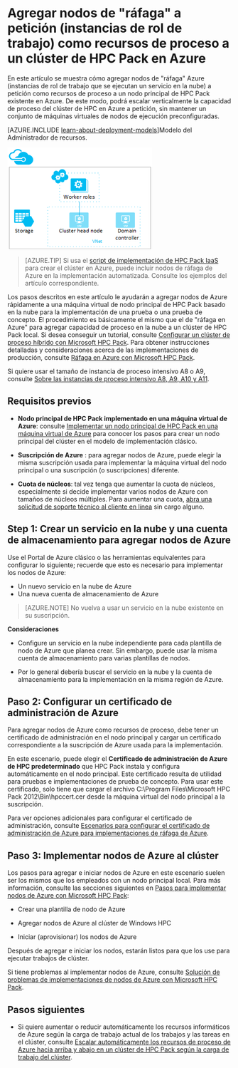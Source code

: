 <properties
 pageTitle="Agregar nodos de ráfaga a un clúster de HPC Pack | Microsoft Azure"
 description="Conozca cómo expandir la capacidad del clúster de HPC Pack bajo demanda agregando instancias de rol de trabajo que se ejecutan en un servicio en la nube"
 services="virtual-machines-windows"
 documentationCenter=""
 authors="dlepow"
 manager="timlt"
 editor=""
 tags="azure-service-management,hpc-pack"/>
<tags
ms.service="virtual-machines-windows"
 ms.devlang="na"
 ms.topic="article"
 ms.tgt_pltfrm="vm-multiple"
 ms.workload="big-compute"
 ms.date="04/13/2016"
 ms.author="danlep"/>

# Agregar nodos de "ráfaga" a petición (instancias de rol de trabajo) como recursos de proceso a un clúster de HPC Pack en Azure



En este artículo se muestra cómo agregar nodos de "ráfaga" Azure (instancias de rol de trabajo que se ejecutan un servicio en la nube) a petición como recursos de proceso a un nodo principal de HPC Pack existente en Azure. De este modo, podrá escalar verticalmente la capacidad de proceso del clúster de HPC en Azure a petición, sin mantener un conjunto de máquinas virtuales de nodos de ejecución preconfiguradas.

[AZURE.INCLUDE [learn-about-deployment-models](../../includes/learn-about-deployment-models-classic-include.md)]Modelo del Administrador de recursos.

![Nodos de ráfaga][burst]

>[AZURE.TIP] Si usa el [script de implementación de HPC Pack IaaS](virtual-machines-windows-classic-hpcpack-cluster-powershell-script.md) para crear el clúster en Azure, puede incluir nodos de ráfaga de Azure en la implementación automatizada. Consulte los ejemplos del artículo correspondiente.

Los pasos descritos en este artículo le ayudarán a agregar nodos de Azure rápidamente a una máquina virtual de nodo principal de HPC Pack basado en la nube para la implementación de una prueba o una prueba de concepto. El procedimiento es básicamente el mismo que el de "ráfaga en Azure" para agregar capacidad de proceso en la nube a un clúster de HPC Pack local. Si desea conseguir un tutorial, consulte [Configurar un clúster de proceso híbrido con Microsoft HPC Pack](../cloud-services/cloud-services-setup-hybrid-hpcpack-cluster.md). Para obtener instrucciones detalladas y consideraciones acerca de las implementaciones de producción, consulte [Ráfaga en Azure con Microsoft HPC Pack](https://technet.microsoft.com/library/gg481749.aspx).

Si quiere usar el tamaño de instancia de proceso intensivo A8 o A9, consulte [Sobre las instancias de proceso intensivo A8, A9, A10 y A11](virtual-machines-windows-a8-a9-a10-a11-specs.md).

## Requisitos previos

* **Nodo principal de HPC Pack implementado en una máquina virtual de Azure**: consulte [Implementar un nodo principal de HPC Pack en una máquina virtual de Azure](virtual-machines-windows-hpcpack-cluster-headnode.md) para conocer los pasos para crear un nodo principal del clúster en el modelo de implementación clásico.

* **Suscripción de Azure** : para agregar nodos de Azure, puede elegir la misma suscripción usada para implementar la máquina virtual del nodo principal o una suscripción (o suscripciones) diferente.

* **Cuota de núcleos**: tal vez tenga que aumentar la cuota de núcleos, especialmente si decide implementar varios nodos de Azure con tamaños de núcleos múltiples. Para aumentar una cuota, [abra una solicitud de soporte técnico al cliente en línea](https://azure.microsoft.com/blog/2014/06/04/azure-limits-quotas-increase-requests/) sin cargo alguno.

## Step 1: Crear un servicio en la nube y una cuenta de almacenamiento para agregar nodos de Azure

Use el Portal de Azure clásico o las herramientas equivalentes para configurar lo siguiente; recuerde que esto es necesario para implementar los nodos de Azure:

* Un nuevo servicio en la nube de Azure
* Una nueva cuenta de almacenamiento de Azure

>[AZURE.NOTE] No vuelva a usar un servicio en la nube existente en su suscripción.

**Consideraciones**

* Configure un servicio en la nube independiente para cada plantilla de nodo de Azure que planea crear. Sin embargo, puede usar la misma cuenta de almacenamiento para varias plantillas de nodos.

* Por lo general debería buscar el servicio en la nube y la cuenta de almacenamiento para la implementación en la misma región de Azure.




## Paso 2: Configurar un certificado de administración de Azure

Para agregar nodos de Azure como recursos de proceso, debe tener un certificado de administración en el nodo principal y cargar un certificado correspondiente a la suscripción de Azure usada para la implementación.

En este escenario, puede elegir el **Certificado de administración de Azure de HPC predeterminado** que HPC Pack instala y configura automáticamente en el nodo principal. Este certificado resulta de utilidad para pruebas e implementaciones de prueba de concepto. Para usar este certificado, solo tiene que cargar el archivo C:\\Program Files\\Microsoft HPC Pack 2012\\Bin\\hpccert.cer desde la máquina virtual del nodo principal a la suscripción.

Para ver opciones adicionales para configurar el certificado de administración, consulte [Escenarios para configurar el certificado de administración de Azure para implementaciones de ráfaga de Azure](http://technet.microsoft.com/library/gg481759.aspx).

## Paso 3: Implementar nodos de Azure al clúster



Los pasos para agregar e iniciar nodos de Azure en este escenario suelen ser los mismos que los empleados con un nodo principal local. Para más información, consulte las secciones siguientes en [Pasos para implementar nodos de Azure con Microsoft HPC Pack](https://technet.microsoft.com/library/gg481758.aspx):

* Crear una plantilla de nodo de Azure

* Agregar nodos de Azure al clúster de Windows HPC

* Iniciar (aprovisionar) los nodos de Azure

Después de agregar e iniciar los nodos, estarán listos para que los use para ejecutar trabajos de clúster.

Si tiene problemas al implementar nodos de Azure, consulte [Solución de problemas de implementaciones de nodos de Azure con Microsoft HPC Pack](http://technet.microsoft.com/library/jj159097.aspx).

## Pasos siguientes

* Si quiere aumentar o reducir automáticamente los recursos informáticos de Azure según la carga de trabajo actual de los trabajos y las tareas en el clúster, consulte [Escalar automáticamente los recursos de proceso de Azure hacia arriba y abajo en un clúster de HPC Pack según la carga de trabajo del clúster](virtual-machines-windows-classic-hpcpack-cluster-node-autogrowshrink.md).

<!--Image references-->
[burst]: ./media/virtual-machines-windows-classic-hpcpack-cluster-node-burst/burst.png

<!---HONumber=AcomDC_0420_2016-->
